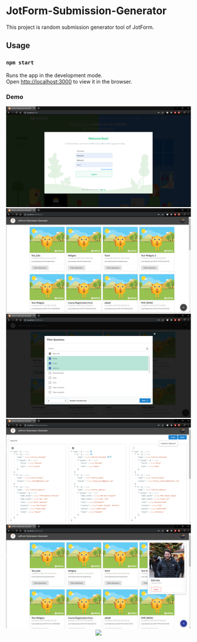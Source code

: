 # JotForm-Submission-Generator

This project is random submission generator tool of JotForm.

## Usage

### `npm start`

Runs the app in the development mode.<br />
Open [http://localhost:3000](http://localhost:3000) to view it in the browser.

### Demo

<p align="center" margin-bottom: 25px>
  <img src="https://github.com/edizuslu/JotForm-Submission-Generator/blob/master/public/LoginPage.PNG" ></a>
  <img src="https://github.com/edizuslu/JotForm-Submission-Generator/blob/master/public/FormsPage.PNG" ></a>
  <img src="https://github.com/edizuslu/JotForm-Submission-Generator/blob/master/public/QuestionFilter.PNG"></a>
  <img src="https://github.com/edizuslu/JotForm-Submission-Generator/blob/master/public/SubmissionsPage.PNG"></a>
  <img src="https://github.com/edizuslu/JotForm-Submission-Generator/blob/master/public/Logout.PNG"></a>
  <img src="https://github.com/edizuslu/JotForm-Submission-Generator/blob/master/public/JotForm-Sheets-Gif.gif"></a>
</p>
